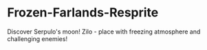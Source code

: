 # Frozen-Farlands-Resprite
Discover Serpulo's moon! Zilo - place with freezing atmosphere and challenging enemies!
